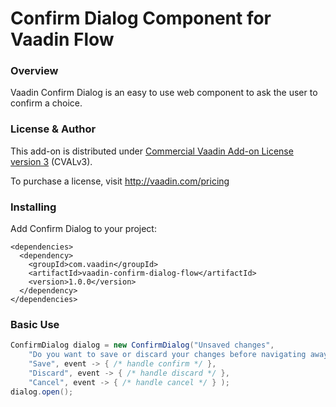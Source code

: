 # Confirm Dialog Component for Vaadin Flow

### Overview
Vaadin Confirm Dialog is an easy to use web component to ask the user to confirm a choice.

### License & Author

This add-on is distributed under [Commercial Vaadin Add-on License version 3](http://vaadin.com/license/cval-3) (CVALv3).

To purchase a license, visit http://vaadin.com/pricing

### Installing
Add Confirm Dialog to your project:
```
<dependencies>
  <dependency>
    <groupId>com.vaadin</groupId>
    <artifactId>vaadin-confirm-dialog-flow</artifactId>
    <version>1.0.0</version>
  </dependency>
</dependencies>
```

### Basic Use

```java
ConfirmDialog dialog = new ConfirmDialog("Unsaved changes",
    "Do you want to save or discard your changes before navigating away?",
    "Save", event -> { /* handle confirm */ },
    "Discard", event -> { /* handle discard */ },
    "Cancel", event -> { /* handle cancel */ } );
dialog.open();
```
